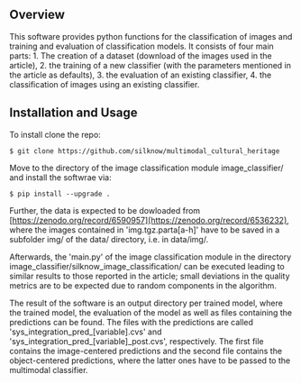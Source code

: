 Overview
--------

This software provides python functions for the classification of images and training and evaluation of classification models. It consists of four main parts:
    1. The creation of a dataset (download of the images used in the article),
    2. the training of a new classifier (with the parameters mentioned in the article as defaults),
    3. the evaluation of an existing classifier,
    4. the classification of images using an existing classifier.

Installation and Usage
----------------------

To install clone the repo:

    $ git clone https://github.com/silknow/multimodal_cultural_heritage

Move to the directory of the image classification module image_classifier/ and install the softwrae via:

    $ pip install --upgrade .

Further, the data is expected to be dowloaded from [https://zenodo.org/record/6590957](https://zenodo.org/record/6536232), where the images contained in 'img.tgz.parta[a-h]' have to be saved in a subfolder img/ of the data/ directory, i.e. in data/img/.

Afterwards, the 'main.py' of the image classification module in the directory image_classifier/silknow_image_classification/ can be executed leading to similar results to those reported in the article; small deviations in the quality metrics are to be expected due to random components in the algorithm.

The result of the software is an output directory per trained model, where the trained model, the evaluation of the model as well as files containing the predictions can be found.
The files with the predictions are called 'sys_integration_pred_[variable].cvs' and 'sys_integration_pred_[variable]_post.cvs', respectively.
The first file contains the image-centered predictions and the second file contains the object-centered predictions, where the latter ones have to be passed to the multimodal classifier.
